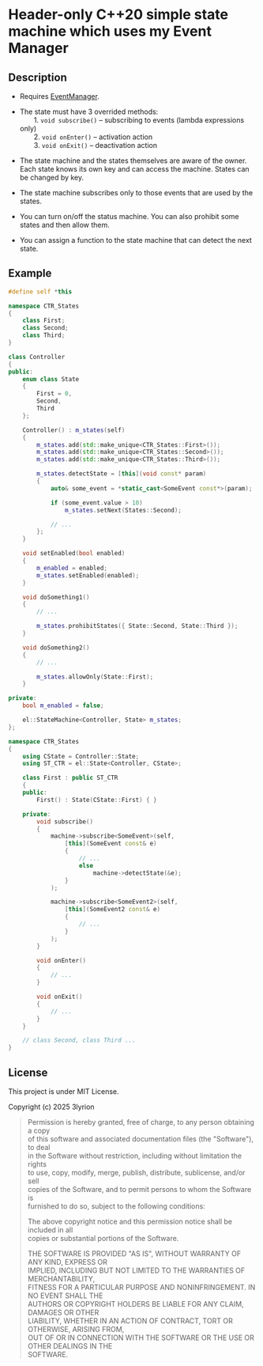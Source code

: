 # Header-only C++20 simple state machine which uses my Event Manager

## Description

- Requires [EventManager](https://github.com/3lyrion/EventManager).

- The state must have 3 overrided methods:<br/>
  1. `void subscribe()` – subscribing to events (lambda expressions only)<br/>
  2. `void onEnter()` – activation action<br/>
  3. `void onExit()` – deactivation action<br/>

- The state machine and the states themselves are aware of the owner. Each state knows its own key and can access the machine. States can be changed by key.

- The state machine subscribes only to those events that are used by the states.

- You can turn on/off the status machine. You can also prohibit some states and then allow them.

- You can assign a function to the state machine that can detect the next state.

## Example

```cpp
#define self *this
```

```cpp
namespace CTR_States
{
    class First;
    class Second;
    class Third;
}

class Controller
{
public:
    enum class State
    {
        First = 0,
        Second,
        Third
    };

    Controller() : m_states(self)
    {
        m_states.add(std::make_unique<CTR_States::First>());
        m_states.add(std::make_unique<CTR_States::Second>());
        m_states.add(std::make_unique<CTR_States::Third>());

        m_states.detectState = [this](void const* param)
        {
            auto& some_event = *static_cast<SomeEvent const*>(param);

            if (some_event.value > 10)
                m_states.setNext(States::Second);

            // ...
        };
    }

    void setEnabled(bool enabled)
    {
        m_enabled = enabled;
        m_states.setEnabled(enabled);
    }

    void doSomething1()
    {
        // ...

        m_states.prohibitStates({ State::Second, State::Third });
    }

    void doSomething2()
    {
        // ...

        m_states.allowOnly(State::First);
    }

private:
    bool m_enabled = false;

    el::StateMachine<Controller, State> m_states;
};

namespace CTR_States
{
    using CState = Controller::State;
    using ST_CTR = el::State<Controller, CState>;

    class First : public ST_CTR
    {
    public:
        First() : State(CState::First) { }

    private:
        void subscribe()
        {
            machine->subscribe<SomeEvent>(self,
                [this](SomeEvent const& e)
                {
                    // ...
                    else
                        machine->detectState(&e);
                }
            );

            machine->subscribe<SomeEvent2>(self,
                [this](SomeEvent2 const& e)
                {
                    // ... 
                }
            );
        }

        void onEnter()
        {
            // ...
        }

        void onExit()
        {
            // ...
        }
    }

    // class Second, class Third ...
}

```

## License

This project is under MIT License.

Copyright (c) 2025 3lyrion

> Permission is hereby granted, free of charge, to any person obtaining a copy  
> of this software and associated documentation files (the "Software"), to deal  
> in the Software without restriction, including without limitation the rights  
> to use, copy, modify, merge, publish, distribute, sublicense, and/or sell  
> copies of the Software, and to permit persons to whom the Software is  
> furnished to do so, subject to the following conditions:  
> 
> 
> The above copyright notice and this permission notice shall be included in all  
> copies or substantial portions of the Software.  
> 
> 
> THE SOFTWARE IS PROVIDED "AS IS", WITHOUT WARRANTY OF ANY KIND, EXPRESS OR  
> IMPLIED, INCLUDING BUT NOT LIMITED TO THE WARRANTIES OF MERCHANTABILITY,  
> FITNESS FOR A PARTICULAR PURPOSE AND NONINFRINGEMENT. IN NO EVENT SHALL THE  
> AUTHORS OR COPYRIGHT HOLDERS BE LIABLE FOR ANY CLAIM, DAMAGES OR OTHER  
> LIABILITY, WHETHER IN AN ACTION OF CONTRACT, TORT OR OTHERWISE, ARISING FROM,  
> OUT OF OR IN CONNECTION WITH THE SOFTWARE OR THE USE OR OTHER DEALINGS IN THE  
> SOFTWARE.
